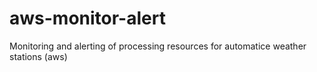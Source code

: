 # aws-monitor-alert
Monitoring and alerting of processing resources for automatice weather stations (aws)
